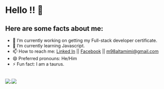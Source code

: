 # Hello !! 👋


## Here are some facts about me:


- 🔭 I’m currently working on getting my Full-stack developer certificate.
- 🌱 I’m currently learning Javascript.
- 📫 How to reach me: [Linked In](https://www.linkedin.com/in/mohammad-mech-eng/) || [Facebook](https://web.facebook.com/m98altamimi/) || m98altamimi@gmail.com
- 😄 Preferred pronouns: He/Him
- ⚡ Fun fact: I am a taurus.

<br>







<a href="https://github.com/anuraghazra/github-readme-stats">
  <img align="center" src="https://github-readme-stats.vercel.app/api?username=MohammadAltamimi98&count_private=true&show_icons=true&theme=dark"/>
</a>
<a href="https://github.com/anuraghazra/github-readme-statst">
  <img align="center"  src="https://github-readme-stats.vercel.app/api/top-langs/?username=MohammadAltamimi98&layout=compact" />
</a>









<!--
 [![Anurag's GitHub stats](https://github-readme-stats.vercel.app/api?username=MohammadAltamimi98&count_private=true&show_icons=true&theme=dark)](https://github.com/anuraghazra/github-readme-stats)
 [![Top Langs](https://github-readme-stats.vercel.app/api/top-langs/?username=MohammadAltamimi98&layout=compact)](https://github.com/anuraghazra/github-readme-stats)
-->





